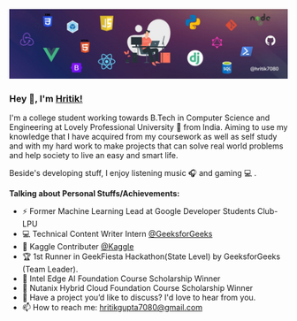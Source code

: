 <img alt="background" style="object-fit: contain;" src="https://raw.githubusercontent.com/hritik7080/hritik7080/master/background.jpg" />

### Hey 👋, I'm [Hritik!](https://www.linkedin.com/in/hritik7080/)

I'm a college student working towards B.Tech in Computer Science and Engineering at Lovely Professional University 🚀 from India. Aiming to use my knowledge that I have acquired from my coursework as well as self study and with my hard work to make projects that can solve real world problems and help society to live an easy and smart life.<br>

Beside's developing stuff, I enjoy listening music 🎧 and gaming 💻 .

<!--<img align="right" alt="GIF" width="500" style="object-fit: contain;" src="https://process.filestackapi.com/cache=expiry:max/resize=width:700/efbSR18hT5uRKuo0zoMA" /> -->
  <!--<img align="left" alt="Just a GIF"  width="500" height="300" src="https://remakelearning.org/wp-content/uploads/2020/01/122.gif"/>-->
  
**Talking about Personal Stuffs/Achievements:**
- ⚡️ Former Machine Learning Lead at Google Developer Students Club-LPU 
- 💻 Technical Content Writer Intern [@GeeksforGeeks](https://www.geeksforgeeks.org/)
- 🌱 Kaggle Contributer [@Kaggle](https://www.kaggle.com/hritik)
- 🏆 1st Runner in GeekFiesta Hackathon(State Level) by GeeksforGeeks (Team Leader).
- 🥇 Intel Edge AI Foundation Course Scholarship Winner
- 🥇 Nutanix Hybrid Cloud Foundation Course Scholarship Winner
- 💬 Have a project you’d like to discuss? I'd love to hear from you.
- 📫 How to reach me: hritikgupta7080@gmail.com

